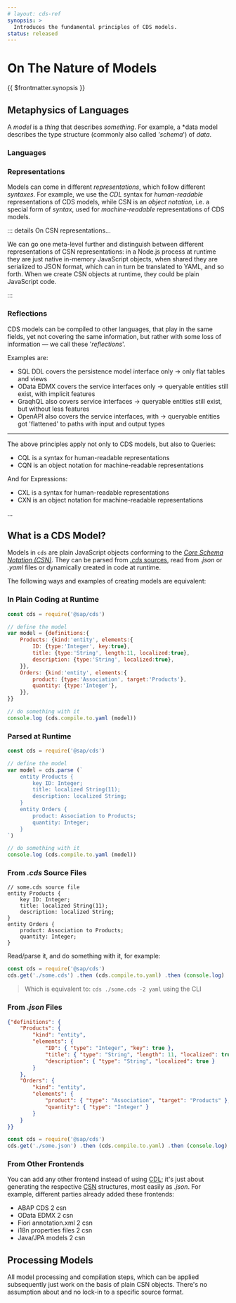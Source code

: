 ```yaml
---
# layout: cds-ref
synopsis: >
  Introduces the fundamental principles of CDS models.
status: released
---
```



# On The Nature of Models

{{ $frontmatter.synopsis }}


## Metaphysics of Languages

A *model* is a *thing* that describes *something*.
For example, a *data model describes the type structure (commonly also called *'schema*') of *data*.

### Languages

### Representations

Models can come in different *representations*, which follow different *syntaxes*. For example, we use the *CDL* syntax for *human-readable* representations of CDS models, while CSN is an *object notation*, i.e. a special form of *syntax*, used for *machine-readable* representations of CDS models. 

::: details On CSN representations... 

We can go one meta-level further and distinguish between different representations of CSN representations: in a Node.js process at runtime they are just native in-memory JavaScript objects, when shared they are serialized to JSON format, which can in turn be translated to YAML, and so forth. When we create CSN objects at runtime, they could be plain JavaScript code. 

:::

### Reflections

CDS models can be compiled to other languages, that play in the same fields, yet not covering the same information, but rather with some loss of information — we call these '*reflections*'. 

Examples are:

- SQL DDL covers the persistence model interface only → only flat tables and views
- OData EDMX covers the service interfaces only → queryable entities still exist, with implicit features
- GraqhQL also covers service interfaces → queryable entities still exist, but without less features
- OpenAPI also covers the service interfaces, with → queryable entities got 'flattened' to paths with input and output types

---

The above principles apply not only to CDS models, but also to Queries:

- CQL is a syntax for human-readable representations
- CQN is an object notation for machine-readable representations

And for Expressions:

- CXL is a syntax for human-readable representations
- CXN is an object notation for machine-readable representations

...




## What is a CDS Model?

Models in `cds` are plain JavaScript objects conforming to the _[Core Schema Notation (CSN)](./csn)_. They can be parsed from [_.cds_ sources](./cdl), read from _.json_ or _.yaml_ files or dynamically created in code at runtime.

The following ways and examples of creating models are equivalent:

### In Plain Coding at Runtime

```js
const cds = require('@sap/cds')

// define the model
var model = {definitions:{
    Products: {kind:'entity', elements:{
        ID: {type:'Integer', key:true},
        title: {type:'String', length:11, localized:true},
        description: {type:'String', localized:true},
    }},
    Orders: {kind:'entity', elements:{
        product: {type:'Association', target:'Products'},
        quantity: {type:'Integer'},
    }},
}}

// do something with it
console.log (cds.compile.to.yaml (model))
```


### Parsed at Runtime

```js
const cds = require('@sap/cds')

// define the model
var model = cds.parse (`
    entity Products {
        key ID: Integer;
        title: localized String(11);
        description: localized String;
    }
    entity Orders {
        product: Association to Products;
        quantity: Integer;
    }
`)

// do something with it
console.log (cds.compile.to.yaml (model))
```


### From _.cds_ Source Files

```cds
// some.cds source file
entity Products {
    key ID: Integer;
    title: localized String(11);
    description: localized String;
}
entity Orders {
    product: Association to Products;
    quantity: Integer;
}
```

Read/parse it, and do something with it, for example:

```js
const cds = require('@sap/cds')
cds.get('./some.cds') .then (cds.compile.to.yaml) .then (console.log)
```

> Which is equivalent to: `cds ./some.cds -2 yaml` using the CLI


### From _.json_ Files

```json
{"definitions": {
    "Products": {
        "kind": "entity",
        "elements": {
            "ID": { "type": "Integer", "key": true },
            "title": { "type": "String", "length": 11, "localized": true },
            "description": { "type": "String", "localized": true }
        }
    },
    "Orders": {
        "kind": "entity",
        "elements": {
            "product": { "type": "Association", "target": "Products" },
            "quantity": { "type": "Integer" }
        }
    }
}}
```

```js
const cds = require('@sap/cds')
cds.get('./some.json') .then (cds.compile.to.yaml) .then (console.log)
```

<div id="beforefrontends" />

### From Other Frontends

You can add any other frontend instead of using [CDL](./cdl); it's just about generating the respective [CSN](./csn) structures, most easily as _.json_. For example, different parties already added these frontends:

* ABAP CDS 2 csn
* OData EDMX 2 csn
* Fiori annotation.xml 2 csn
* i18n properties files 2 csn
* Java/JPA models 2 csn


## Processing Models

All model processing and compilation steps, which can be applied subsequently just work on the basis of plain CSN objects. There's no assumption about and no lock-in to a specific source format.

